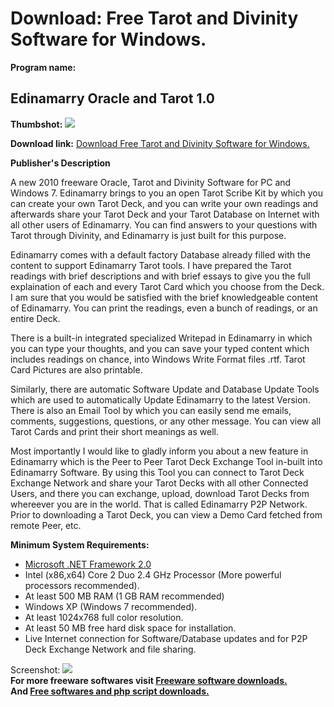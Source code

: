 # Download: Free Tarot and Divinity Software for Windows.

**Program name:**

## Edinamarry Oracle and Tarot 1.0

  
**Thumbshot:** ![](http://www.freewarefiles.com/screenshot/edinamarryshot_md.jpg)   
  
**Download link:** [Download Free Tarot and Divinity Software for Windows.](http://freesoftwares.boysofts.com/Edinamarry-Oracle-and-Tarot_program_54950.html)  
  


**Publisher's Description**  
  


A new 2010 freeware Oracle, Tarot and Divinity Software for PC and Windows 7. Edinamarry brings to you an open Tarot Scribe Kit by which you can create your own Tarot Deck, and you can write your own readings and afterwards share your Tarot Deck and your Tarot Database on Internet with all other users of Edinamarry. You can find answers to your questions with Tarot through Divinity, and Edinamarry is just built for this purpose. 

Edinamarry comes with a default factory Database already filled with the content to support Edinamarry Tarot tools. I have prepared the Tarot readings with brief descriptions and with brief essays to give you the full explaination of each and every Tarot Card which you choose from the Deck. I am sure that you would be satisfied with the brief knowledgeable content of Edinamarry. You can print the readings, even a bunch of readings, or an entire Deck. 

There is a built-in integrated specialized Writepad in Edinamarry in which you can type your thoughts, and you can save your typed content which includes readings on chance, into Windows Write Format files .rtf. Tarot Card Pictures are also printable. 

Similarly, there are automatic Software Update and Database Update Tools which are used to automatically Update Edinamarry to the latest Version. There is also an Email Tool by which you can easily send me emails, comments, suggestions, questions, or any other message. You can view all Tarot Cards and print their short meanings as well. 

Most importantly I would like to gladly inform you about a new feature in Edinamarry which is the Peer to Peer Tarot Deck Exchange Tool in-built into Edinamarry Software. By using this Tool you can connect to Tarot Deck Exchange Network and share your Tarot Decks with all other Connected Users, and there you can exchange, upload, download Tarot Decks from whereever you are in the world. That is called Edinamarry P2P Network. Prior to downloading a Tarot Deck, you can view a Demo Card fetched from remote Peer, etc.

**Minimum System Requirements:**

  * [Microsoft .NET Framework 2.0](http://www.freewarefiles.com/Microsoft-NET-Framework-20-x86-Final_program_16026.html)
  * Intel (x86,x64) Core 2 Duo 2.4 GHz Processor (More powerful processors recommended). 
  * At least 500 MB RAM (1 GB RAM recommended) 
  * Windows XP (Windows 7 recommended). 
  * At least 1024x768 full color resolution. 
  * At least 50 MB free hard disk space for installation. 
  * Live Internet connection for Software/Database updates and for P2P Deck Exchange Network and file sharing. 

  
  
Screenshot: ![](http://www.freewarefiles.com/screenshot/edinamarryshot.jpg)   
**For more freeware softwares visit [Freeware software downloads.](http://freesoftwares.boysofts.com/)**   
**And [Free softwares and php script downloads.](http://www.boysofts.com/)**
